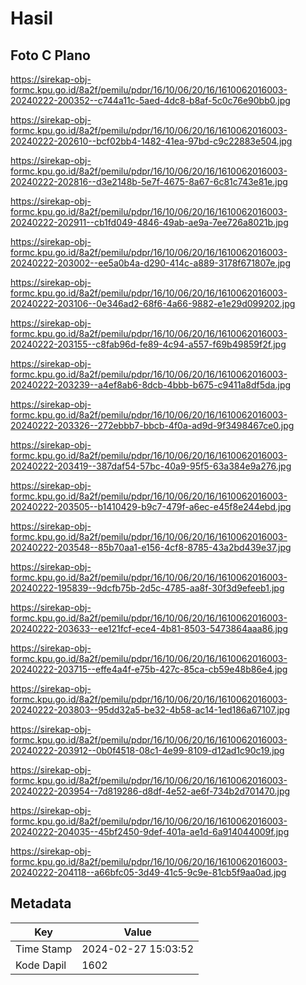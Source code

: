 # Hasil

## Foto C Plano

https://sirekap-obj-formc.kpu.go.id/8a2f/pemilu/pdpr/16/10/06/20/16/1610062016003-20240222-200352--c744a11c-5aed-4dc8-b8af-5c0c76e90bb0.jpg

https://sirekap-obj-formc.kpu.go.id/8a2f/pemilu/pdpr/16/10/06/20/16/1610062016003-20240222-202610--bcf02bb4-1482-41ea-97bd-c9c22883e504.jpg

https://sirekap-obj-formc.kpu.go.id/8a2f/pemilu/pdpr/16/10/06/20/16/1610062016003-20240222-202816--d3e2148b-5e7f-4675-8a67-6c81c743e81e.jpg

https://sirekap-obj-formc.kpu.go.id/8a2f/pemilu/pdpr/16/10/06/20/16/1610062016003-20240222-202911--cb1fd049-4846-49ab-ae9a-7ee726a8021b.jpg

https://sirekap-obj-formc.kpu.go.id/8a2f/pemilu/pdpr/16/10/06/20/16/1610062016003-20240222-203002--ee5a0b4a-d290-414c-a889-3178f671807e.jpg

https://sirekap-obj-formc.kpu.go.id/8a2f/pemilu/pdpr/16/10/06/20/16/1610062016003-20240222-203106--0e346ad2-68f6-4a66-9882-e1e29d099202.jpg

https://sirekap-obj-formc.kpu.go.id/8a2f/pemilu/pdpr/16/10/06/20/16/1610062016003-20240222-203155--c8fab96d-fe89-4c94-a557-f69b49859f2f.jpg

https://sirekap-obj-formc.kpu.go.id/8a2f/pemilu/pdpr/16/10/06/20/16/1610062016003-20240222-203239--a4ef8ab6-8dcb-4bbb-b675-c9411a8df5da.jpg

https://sirekap-obj-formc.kpu.go.id/8a2f/pemilu/pdpr/16/10/06/20/16/1610062016003-20240222-203326--272ebbb7-bbcb-4f0a-ad9d-9f3498467ce0.jpg

https://sirekap-obj-formc.kpu.go.id/8a2f/pemilu/pdpr/16/10/06/20/16/1610062016003-20240222-203419--387daf54-57bc-40a9-95f5-63a384e9a276.jpg

https://sirekap-obj-formc.kpu.go.id/8a2f/pemilu/pdpr/16/10/06/20/16/1610062016003-20240222-203505--b1410429-b9c7-479f-a6ec-e45f8e244ebd.jpg

https://sirekap-obj-formc.kpu.go.id/8a2f/pemilu/pdpr/16/10/06/20/16/1610062016003-20240222-203548--85b70aa1-e156-4cf8-8785-43a2bd439e37.jpg

https://sirekap-obj-formc.kpu.go.id/8a2f/pemilu/pdpr/16/10/06/20/16/1610062016003-20240222-195839--9dcfb75b-2d5c-4785-aa8f-30f3d9efeeb1.jpg

https://sirekap-obj-formc.kpu.go.id/8a2f/pemilu/pdpr/16/10/06/20/16/1610062016003-20240222-203633--ee121fcf-ece4-4b81-8503-5473864aaa86.jpg

https://sirekap-obj-formc.kpu.go.id/8a2f/pemilu/pdpr/16/10/06/20/16/1610062016003-20240222-203715--effe4a4f-e75b-427c-85ca-cb59e48b86e4.jpg

https://sirekap-obj-formc.kpu.go.id/8a2f/pemilu/pdpr/16/10/06/20/16/1610062016003-20240222-203803--95dd32a5-be32-4b58-ac14-1ed186a67107.jpg

https://sirekap-obj-formc.kpu.go.id/8a2f/pemilu/pdpr/16/10/06/20/16/1610062016003-20240222-203912--0b0f4518-08c1-4e99-8109-d12ad1c90c19.jpg

https://sirekap-obj-formc.kpu.go.id/8a2f/pemilu/pdpr/16/10/06/20/16/1610062016003-20240222-203954--7d819286-d8df-4e52-ae6f-734b2d701470.jpg

https://sirekap-obj-formc.kpu.go.id/8a2f/pemilu/pdpr/16/10/06/20/16/1610062016003-20240222-204035--45bf2450-9def-401a-ae1d-6a914044009f.jpg

https://sirekap-obj-formc.kpu.go.id/8a2f/pemilu/pdpr/16/10/06/20/16/1610062016003-20240222-204118--a66bfc05-3d49-41c5-9c9e-81cb5f9aa0ad.jpg


## Metadata

| Key        | Value               |
| ---------- | ------------------- |
| Time Stamp | 2024-02-27 15:03:52 |
| Kode Dapil | 1602                |



